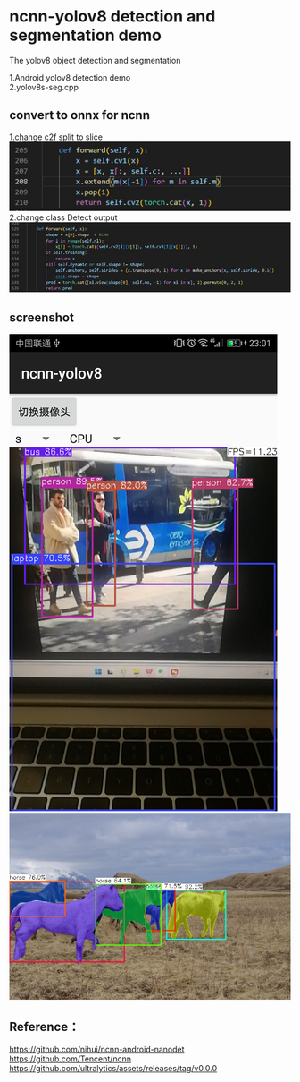 # ncnn-yolov8 detection and segmentation demo

The yolov8 object detection and segmentation

1.Android yolov8 detection demo  
2.yolov8s-seg.cpp

## convert to onnx for ncnn
1.change c2f split to slice  
![](./doc/c2f.jpg)  
2.change class Detect output  
![](./doc/Detect.jpg)  
## screenshot
![](./ncnn-android-yolov8/screenshot.png)
![](yolov8s-seg.jpg)
## Reference：  
https://github.com/nihui/ncnn-android-nanodet  
https://github.com/Tencent/ncnn  
https://github.com/ultralytics/assets/releases/tag/v0.0.0
